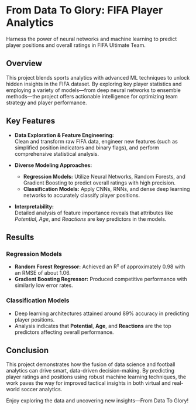 # From Data To Glory: FIFA Player Analytics

Harness the power of neural networks and machine learning to predict player positions and overall ratings in FIFA Ultimate Team.

## Overview

This project blends sports analytics with advanced ML techniques to unlock hidden insights in the FIFA dataset. By exploring key player statistics and employing a variety of models—from deep neural networks to ensemble methods—the project offers actionable intelligence for optimizing team strategy and player performance.

## Key Features

- **Data Exploration & Feature Engineering:**  
  Clean and transform raw FIFA data, engineer new features (such as simplified position indicators and binary flags), and perform comprehensive statistical analysis.

- **Diverse Modeling Approaches:**  
  - **Regression Models:** Utilize Neural Networks, Random Forests, and Gradient Boosting to predict overall ratings with high precision.  
  - **Classification Models:** Apply CNNs, RNNs, and dense deep learning networks to accurately classify player positions.

- **Interpretability:**  
  Detailed analysis of feature importance reveals that attributes like _Potential_, _Age_, and _Reactions_ are key predictors in the models.


## Results

### Regression Models
- **Random Forest Regressor:** Achieved an R² of approximately 0.98 with an RMSE of about 1.06.
- **Gradient Boosting Regressor:** Produced competitive performance with similarly low error rates.

### Classification Models
- Deep learning architectures attained around 89% accuracy in predicting player positions.
- Analysis indicates that **Potential**, **Age**, and **Reactions** are the top predictors affecting overall performance.

## Conclusion

This project demonstrates how the fusion of data science and football analytics can drive smart, data-driven decision-making. By predicting player ratings and positions using robust machine learning techniques, the work paves the way for improved tactical insights in both virtual and real-world soccer analytics.

Enjoy exploring the data and uncovering new insights—From Data To Glory!
